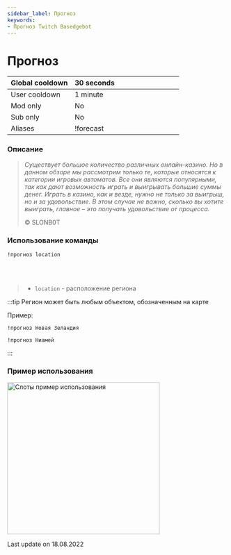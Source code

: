 ```yaml
---
sidebar_label: Прогноз
keywords:
- Прогноз Twitch Basedgebot
---
```


# Прогноз

| Global cooldown | 30 seconds⠀⠀⠀⠀⠀⠀⠀⠀⠀⠀⠀⠀ |
|:----------------|:-----------------------|
| User cooldown   | 1 minute               |
| Mod only        | No                     |
| Sub only        | No                     |
| Aliases         | !forecast              |

### Описание

> *<quote>Существует большое количество различных онлайн-казино. Но в данном обзоре мы рассмотрим только те, которые относятся к категории игровых автоматов. Все они являются популярными, так как дают возможность играть и выигрывать большие суммы денег. Играть в казино, как и везде, нужно не только за выигрыш, но и за удовольствие. В этом случае не важно, сколько вы хотите выиграть, главное – это получать удовольствие от процесса.</quote>*
>
> © SLONB0T

### Использование команды

<code>!прогноз location</code>

<br/>
<br/>

>- <code>location</code>  -  расположение региона

:::tip
Регион может быть любым объектом, обозначенным на карте

Пример:
<p><code>!прогноз Новая Зеландия</code></p>

<p><code>!прогноз Ниамей</code></p>
:::

### Пример использования

<img src="https://media0.giphy.com/media/ALiaTBAGT2IbvrBsFg/giphy.gif?cid=ecf05e472kwvwzoxyrckho65vra6rc00gdo5allh3ygmnwdv&rid=giphy.gif&ct=g" alt="Слоты пример использования" width="350"/>

<p class="update">Last update on 18.08.2022</p>